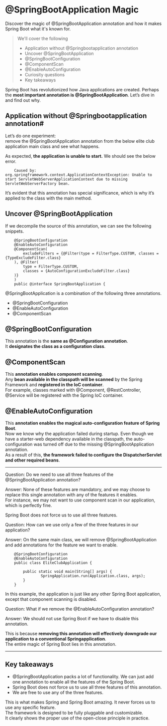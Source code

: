 # @SpringBootApplication Magic

Discover the magic of @SpringBootApplication annotation and how it makes Spring Boot what it's known for.

> We'll cover the following
>
> - Application without @Springbootapplication annotation
> - Uncover @SpringBootApplication
> - @SpringBootConfiguration
> - @ComponentScan
> - @EnableAutoConfiguration
> - Curiosity questions
> - Key takeaways

Spring Boot has revolutionized how Java applications are created. Perhaps the **most important annotation is @SpringBootApplication**. Let’s dive in and find out why.

## Application without @Springbootapplication annotation#

Let’s do one experiment:  
 remove the @SpringBootApplication annotation from the below elite club application main class and see what happens.

As expected, **the application is unable to start.** We should see the below error.

        Caused by: org.springframework.context.ApplicationContextException: Unable to start ServletWebServerApplicationContext due to missing ServletWebServerFactory bean.

It’s evident that this annotation has special significance, which is why it’s applied to the class with the main method.

## Uncover @SpringBootApplication

If we decompile the source of this annotation, we can see the following snippets.

        @SpringBootConfiguration
        @EnableAutoConfiguration
        @ComponentScan(
            excludeFilters = {@Filter(type = FilterType.CUSTOM, classes = {TypeExcludeFilter.class}
        ), @Filter(
            type = FilterType.CUSTOM,
            classes = {AutoConfigurationExcludeFilter.class}
        )}
        )
        public @interface SpringBootApplication {

@SpringBootApplication is a combination of the following three annotations.

- @SpringBootConfiguration
- @EnableAutoConfiguration
- @ComponentScan

## @SpringBootConfiguration

This annotation is the **same as @Configuration annotation**.  
It **designates the class as a configuration class**.

## @ComponentScan

This **annotation enables component scanning**.  
Any **bean available in the classpath will be scanned** by the Spring Framework and **registered in the IoC container**.  
 For example, classes marked with @Component, @RestController, @Service will be registered with the Spring IoC container.

## @EnableAutoConfiguration

This **annotation enables the magical auto-configuration feature of Spring Boot**.  
 Now we know why the application failed during startup. Even though we have a starter-web dependency available in the classpath, the auto-configuration was turned off due to the missing @SpringBootApplication annotation.  
 As a result of this, **the framework failed to configure the DispatcherServlet and other required beans**.

---

Question: Do we need to use all three features of the @SpringBootApplication annotation?

Answer: None of these features are mandatory, and we may choose to replace this single annotation with any of the features it enables.  
 For instance, we may not want to use component scan in our application, which is perfectly fine.

Spring Boot does not force us to use all three features.

Question: How can we use only a few of the three features in our application?

Answer: On the same main class, we will remove @SpringBootApplication and add annotations for the feature we want to enable.

        @SpringBootConfiguration
        @EnableAutoConfiguration
        public class EliteClubApplication {

            public static void main(String[] args) {
                    SpringApplication.run(Application.class, args);
            }
        }

In this example, the application is just like any other Spring Boot application, except that component scanning is disabled.

Question: What if we remove the @EnableAutoConfiguration annotation?

Answer: We should not use Spring Boot if we have to disable this annotation.

This is because **removing this annotation will effectively downgrade our application to a conventional Springapplication**.  
The entire magic of Spring Boot lies in this annotation.

---

## Key takeaways

- @SpringBootApplication packs a lot of functionality. We can just add one annotation to enable all the features of the Spring Boot.
- Spring Boot does not force us to use all three features of this annotation.
- We are free to use any of the three features.

This is what makes Spring and Spring Boot amazing. It never forces us to use any specific feature.  
The framework is designed to be fully pluggable and customizable.  
 It clearly shows the proper use of the open-close principle in practice.
